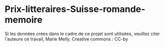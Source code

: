 # Prix-litteraires-Suisse-romande-memoire
Si les données crées dans le cadre de ce projet sont utilisées, veuillez citer l'auteure ce travail, Marie Melly.
Creative commons : CC-by
